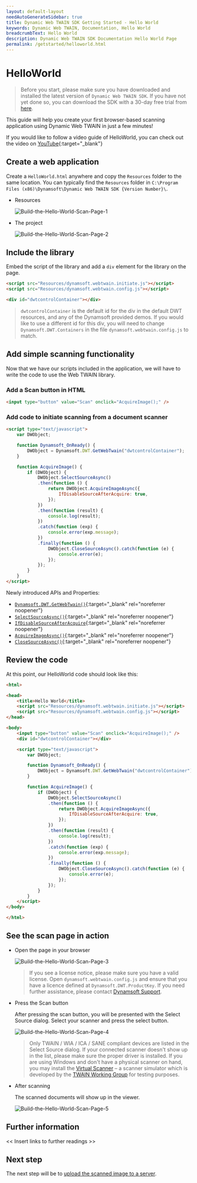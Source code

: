 ```yaml
---
layout: default-layout
needAutoGenerateSidebar: true
title: Dynamic Web TWAIN SDK Getting Started - Hello World
keywords: Dynamic Web TWAIN, Documentation, Hello World
breadcrumbText: Hello World
description: Dynamic Web TWAIN SDK Documentation Hello World Page
permalink: /getstarted/helloworld.html
---
```


# HelloWorld

> Before you start, please make sure you have downloaded and installed the latest version of `Dynamic Web TWAIN SDK`. If you have not yet done so, you can download the SDK with a 30-day free trial from [here](https://www.dynamsoft.com/Downloads/WebTWAIN_Download.aspx).

This guide will help you create your first browser-based scanning application using Dynamic Web TWAIN in just a few minutes! 

If you would like to follow a video guide of HelloWorld, you can check out the video on [YouTube](https://www.youtube.com/watch?v=qShti9aVfLU){:target="_blank"}

## Create a web application
<!-- Updated helloworld.html to HelloWorld.html to match the screenshot -->

Create a `HelloWorld.html` anywhere and copy the `Resources` folder to the same location. You can typically find the `Resources` folder in `C:\Program Files (x86)\Dynamsoft\Dynamic Web TWAIN SDK {Version Number}\`.

* Resources

  ![Build-the-Hello-World-Scan-Page-1]({{site.assets}}imgs/Build-the-Hello-World-Scan-Page-1.png)  <!-- TODO: Update screenshot for v18 SDK -->


* The project

  ![Build-the-Hello-World-Scan-Page-2]({{site.assets}}imgs/Build-the-Hello-World-Scan-Page-2.png)


## Include the library

Embed the script of the library and add a `div` element for the library on the page.

``` html
<script src="Resources/dynamsoft.webtwain.initiate.js"></script>
<script src="Resources/dynamsoft.webtwain.config.js"></script>
```

``` html
<div id="dwtcontrolContainer"></div>
```

> `dwtcontrolContainer` is the default id for the div in the default DWT resources, and any of the Dynamsoft provided demos. If you would like to use a different id for this div, you will need to change `Dynamsoft.DWT.Containers` in the file `dynamsoft.webtwain.config.js` to match.

## Add simple scanning functionality

Now that we have our scripts included in the application, we will have to write the code to use the Web TWAIN library.

### Add a Scan button in HTML

``` html
<input type="button" value="Scan" onclick="AcquireImage();" />
```

### Add code to initiate scanning from a document scanner


```html
<script type="text/javascript">
    var DWObject;

    function Dynamsoft_OnReady() {
        DWObject = Dynamsoft.DWT.GetWebTwain("dwtcontrolContainer");
    }

    function AcquireImage() {
        if (DWObject) {
            DWObject.SelectSourceAsync()
            .then(function () {
                return DWObject.AcquireImageAsync({
                    IfDisableSourceAfterAcquire: true,
                });
            })
            .then(function (result) {
                console.log(result);
            })
            .catch(function (exp) {
                console.error(exp.message);
            })
            .finally(function () {
                DWObject.CloseSourceAsync().catch(function (e) {
                    console.error(e);
                });
            });
        }
    }
</script>
```
    
Newly introduced APIs and Properties:

- [`Dynamsoft.DWT.GetWebTwain()`]({{site.info}}api/Dynamsoft_WebTwainEnv.html#getwebtwain){:target="_blank" rel="noreferrer noopener"}
- [`SelectSourceAsync()`]({{site.info}}api/WebTwain_Acquire.html#selectsourceasync){:target="_blank" rel="noreferrer noopener"}
- [`IfDisableSourceAfterAcquire`]({{site.info}}api/WebTwain_Acquire.html#ifdisablesourceafteracquire){:target="_blank" rel="noreferrer noopener"}
- [`AcquireImageAsync()`]({{site.info}}api/WebTwain_Acquire.html#acquireimageasync){:target="_blank" rel="noreferrer noopener"}
- [`CloseSourceAsync()`]({{site.info}}api/WebTwain_Acquire.html#closesourceasync){:target="_blank" rel="noreferrer noopener"}

## Review the code

At this point, our HelloWorld code should look like this:

``` html
<html>

<head>
    <title>Hello World</title>
    <script src="Resources/dynamsoft.webtwain.initiate.js"></script>
    <script src="Resources/dynamsoft.webtwain.config.js"></script>
</head>

<body>
    <input type="button" value="Scan" onclick="AcquireImage();" />
    <div id="dwtcontrolContainer"></div>

    <script type="text/javascript">
        var DWObject;

        function Dynamsoft_OnReady() {
            DWObject = Dynamsoft.DWT.GetWebTwain("dwtcontrolContainer");
        }

        function AcquireImage() {
            if (DWObject) {
                DWObject.SelectSourceAsync()
                .then(function () {
                    return DWObject.AcquireImageAsync({
                        IfDisableSourceAfterAcquire: true,
                    });
                })
                .then(function (result) {
                    console.log(result);
                })
                .catch(function (exp) {
                    console.error(exp.message);
                })
                .finally(function () {
                    DWObject.CloseSourceAsync().catch(function (e) {
                        console.error(e);
                    });
                });
            }
        }
    </script>
</body>

</html>
```

## See the scan page in action

* Open the page in your browser

  ![Build-the-Hello-World-Scan-Page-3]({{site.assets}}imgs/Build-the-Hello-World-Scan-Page-3.png)

  > If you see a license notice, please make sure you have a valid license. Open `dynamsoft.webtwain.config.js` and ensure  that you have a licence defined at `Dynamsoft.DWT.ProductKey`. If you need further assistance, please contact [Dynamsoft Support]({{site.about}}getsupport.html).

* Press the Scan button

  After pressing the scan button, you will be presented with the Select Source dialog. Select your scanner and press the select button.

  ![Build-the-Hello-World-Scan-Page-4]({{site.assets}}imgs/Build-the-Hello-World-Scan-Page-4.png)

  > Only TWAIN / WIA / ICA / SANE compliant devices are listed in the Select Source dialog. If your connected scanner doesn't show up in the list, please make sure the proper driver is installed. If you are using Windows and don't have a physical scanner on hand, you may install the [Virtual Scanner](https://www.dynamsoft.com/web-twain/docs/faq/download-virtual-scanner-for-testing.html) – a scanner simulator which is developed by the [TWAIN Working Group](https://www.twain.org/) for testing purposes.

<!-- * Scanner UI -->

* After scanning

    The scanned documents will show up in the viewer.

  ![Build-the-Hello-World-Scan-Page-5]({{site.assets}}imgs/Build-the-Hello-World-Scan-Page-5.png)

## Further information

<!-- TODO -->
<< Insert links to further readings >>

## Next step

The next step will be to [upload the scanned image to a server]({{site.getstarted}}uploading.html).